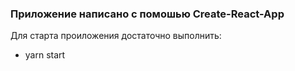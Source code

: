 ### Приложение написано с помошью Create-React-App

Для старта проиложения достаточно выполнить: 
- yarn start